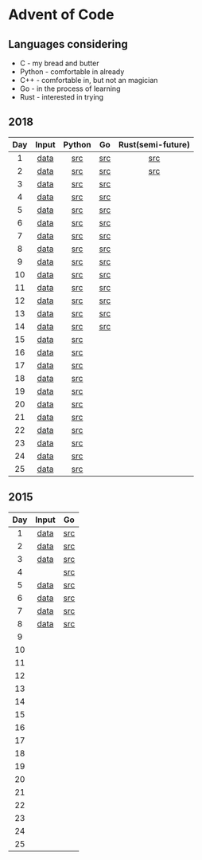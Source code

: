 # Advent of Code
## Languages considering
- C - my bread and butter
- Python - comfortable in already
- C++ - comfortable in, but not an magician
- Go - in the process of learning
- Rust - interested in trying
  
## 2018
| Day | Input               | Python                      | Go                                | Rust(semi-future)                 |
| :-: | :-----------------: | :-------------------------: | :-------------------------------: | :-------------------------------: |
| 1   | [data](2018/day1/)  | [src](2018/python/day1.py)  | [src](2018/go/src/day1/day1.go)   | [src](2018/rust/day1/src/main.rs) |
| 2   | [data](2018/day2/)  | [src](2018/python/day2.py)  | [src](2018/go/src/day2/day2.go)   | [src](2018/rust/day2/src/main.rs) |
| 3   | [data](2018/day3/)  | [src](2018/python/day3.py)  | [src](2018/go/src/day3/day3.go)   |                                   |
| 4   | [data](2018/day4/)  | [src](2018/python/day4.py)  | [src](2018/go/src/day4/day4.go)   |                                   |
| 5   | [data](2018/day5/)  | [src](2018/python/day5.py)  | [src](2018/go/src/day5/day5.go)   |                                   |
| 6   | [data](2018/day6/)  | [src](2018/python/day6.py)  | [src](2018/go/src/day6/day6.go)   |                                   |
| 7   | [data](2018/day7/)  | [src](2018/python/day7.py)  | [src](2018/go/src/day7/day7.go)   |                                   |
| 8   | [data](2018/day8/)  | [src](2018/python/day8.py)  | [src](2018/go/src/day8/day8.go)   |                                   |
| 9   | [data](2018/day9/)  | [src](2018/python/day9.py)  | [src](2018/go/src/day9/day9.go)   |                                   |
| 10  | [data](2018/day10/) | [src](2018/python/day10.py) | [src](2018/go/src/day10/day10.go) |                                   |
| 11  | [data](2018/day11/) | [src](2018/python/day11.py) | [src](2018/go/src/day11/day11.go) |                                   |
| 12  | [data](2018/day12/) | [src](2018/python/day12.py) | [src](2018/go/src/day12/day12.go) |                                   |
| 13  | [data](2018/day13/) | [src](2018/python/day13.py) | [src](2018/go/src/day13/day13.go) |                                   |
| 14  | [data](2018/day14/) | [src](2018/python/day14.py) | [src](2018/go/src/day14/day14.go) |                                   |
| 15  | [data](2018/day15/) | [src](2018/python/day15.py) |                                   |                                   |
| 16  | [data](2018/day16/) | [src](2018/python/day16.py) |                                   |                                   |
| 17  | [data](2018/day17/) | [src](2018/python/day17.py) |                                   |                                   |
| 18  | [data](2018/day18/) | [src](2018/python/day18.py) |                                   |                                   |
| 19  | [data](2018/day19/) | [src](2018/python/day19.py) |                                   |                                   |
| 20  | [data](2018/day20/) | [src](2018/python/day20.py) |                                   |                                   |
| 21  | [data](2018/day21/) | [src](2018/python/day21.py) |                                   |                                   |
| 22  | [data](2018/day22/) | [src](2018/python/day22.py) |                                   |                                   |
| 23  | [data](2018/day23/) | [src](2018/python/day23.py) |                                   |                                   |
| 24  | [data](2018/day24/) | [src](2018/python/day24.py) |                                   |                                   |
| 25  | [data](2018/day25/) | [src](2018/python/day25.py) |                                   |                                   |

## 2015
| Day | Input               | Go                               |
| :-: | :-----------------: | :------------------------------: |
| 1   | [data](2015/day1/)  | [src](2015/go/src/day1/day1.go)  |
| 2   | [data](2015/day2/)  | [src](2015/go/src/day2/day2.go)  |
| 3   | [data](2015/day3/)  | [src](2015/go/src/day3/day3.go)  |
| 4   |                     | [src](2015/go/src/day4/day4.go)  |
| 5   | [data](2015/day5/)  | [src](2015/go/src/day5/day5.go)  |
| 6   | [data](2015/day6/)  | [src](2015/go/src/day6/day6.go)  |
| 7   | [data](2015/day7/)  | [src](2015/go/src/day7/day7.go)  |
| 8   | [data](2015/day8/)  | [src](2015/go/src/day8/day8.go)  |
| 9   |                     |                                  |
| 10  |                     |                                  |
| 11  |                     |                                  |
| 12  |                     |                                  |
| 13  |                     |                                  |
| 14  |                     |                                  |
| 15  |                     |                                  |
| 16  |                     |                                  |
| 17  |                     |                                  |
| 18  |                     |                                  |
| 19  |                     |                                  |
| 20  |                     |                                  |
| 21  |                     |                                  |
| 22  |                     |                                  |
| 23  |                     |                                  |
| 24  |                     |                                  |
| 25  |                     |                                  |